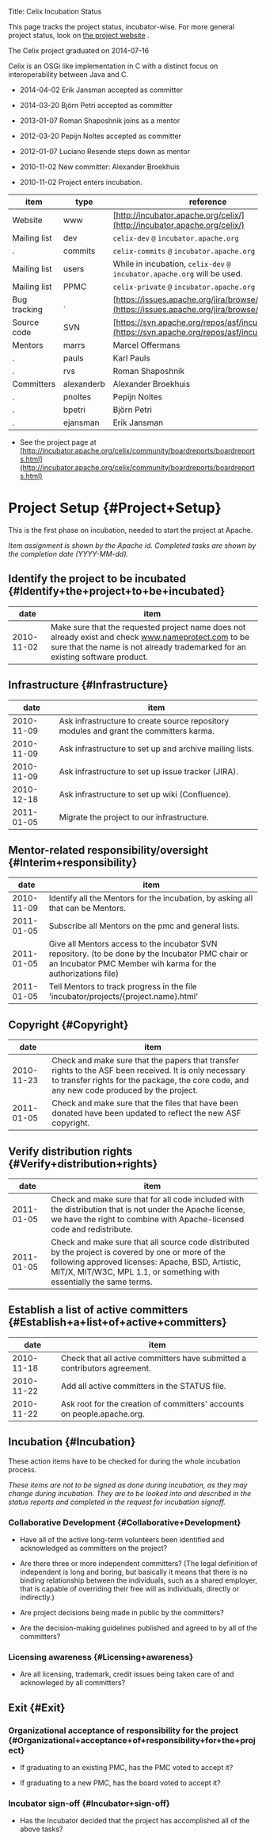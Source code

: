 Title: Celix Incubation Status
<link href="http://purl.org/DC/elements/1.0/" rel="schema.DC"></link>

This page tracks the project status, incubator-wise. For more general project status, look on [the project website](http://incubator.apache.org/celix/) .


<span class="graduated">The Celix project graduated on 2014-07-16</span>


Celix is an OSGi like implementation in C with a distinct focus on interoperability between Java and C.



- 2014-04-02 Erik Jansman accepted as committer

- 2014-03-20 Björn Petri accepted as committer

- 2013-01-07 Roman Shaposhnik joins as a mentor

- 2012-03-20 Pepijn Noltes accepted as committer

- 2012-01-07 Luciano Resende steps down as mentor

- 2010-11-02 New committer: Alexander Broekhuis

- 2010-11-02 Project enters incubation.

| item | type | reference |
|------|------|-----------|
| Website | www |  [http://incubator.apache.org/celix/](http://incubator.apache.org/celix/)  |
| Mailing list | dev |  `celix-dev`  `@`  `incubator.apache.org`  |
| . | commits |  `celix-commits`  `@`  `incubator.apache.org`  |
| Mailing list | users | While in incubation, `celix-dev`  `@`  `incubator.apache.org` will be used. |
| Mailing list | PPMC |  `celix-private`  `@`  `incubator.apache.org`  |
| Bug tracking | . |  [https://issues.apache.org/jira/browse/celix](https://issues.apache.org/jira/browse/celix)  |
| Source code | SVN |  [https://svn.apache.org/repos/asf/incubator/celix/](https://svn.apache.org/repos/asf/incubator/celix/)  |
| Mentors | marrs | Marcel Offermans |
| . | pauls | Karl Pauls |
| . | rvs | Roman Shaposhnik |
| Committers | alexanderb | Alexander Broekhuis |
| . | pnoltes | Pepijn Noltes |
| . | bpetri | Björn Petri |
| . | ejansman | Erik Jansman |


- See the project page at [http://incubator.apache.org/celix/community/boardreports/boardreports.html](http://incubator.apache.org/celix/community/boardreports/boardreports.html) 

# Project Setup {#Project+Setup}

This is the first phase on incubation, needed to start the project at Apache.


 _Item assignment is shown by the Apache id._  _Completed tasks are shown by the completion date (YYYY-MM-dd)._ 


## Identify the project to be incubated {#Identify+the+project+to+be+incubated}

| date | item |
|------|------|
| 2010-11-02 | Make sure that the requested project name does not already exist and check www.nameprotect.com to be sure that the name is not already trademarked for an existing software product. |

## Infrastructure {#Infrastructure}

| date | item |
|------|------|
| 2010-11-09 | Ask infrastructure to create source repository modules and grant the committers karma. |
| 2010-11-09 | Ask infrastructure to set up and archive mailing lists. |
| 2010-11-09 | Ask infrastructure to set up issue tracker (JIRA). |
| 2010-12-18 | Ask infrastructure to set up wiki (Confluence). |
| 2011-01-05 | Migrate the project to our infrastructure. |

## Mentor-related responsibility/oversight {#Interim+responsibility}

| date | item |
|------|------|
| 2010-11-09 | Identify all the Mentors for the incubation, by asking all that can be Mentors. |
| 2011-01-05 | Subscribe all Mentors on the pmc and general lists. |
| 2011-01-05 | Give all Mentors access to the incubator SVN repository. (to be done by the Incubator PMC chair or an Incubator PMC Member wih karma for the authorizations file) |
| 2011-01-05 | Tell Mentors to track progress in the file 'incubator/projects/{project.name}.html' |

## Copyright {#Copyright}

| date | item |
|------|------|
| 2010-11-23 | Check and make sure that the papers that transfer rights to the ASF been received. It is only necessary to transfer rights for the package, the core code, and any new code produced by the project. |
| 2011-01-05 | Check and make sure that the files that have been donated have been updated to reflect the new ASF copyright. |

## Verify distribution rights {#Verify+distribution+rights}

| date | item |
|------|------|
| 2011-01-05 | Check and make sure that for all code included with the distribution that is not under the Apache license, we have the right to combine with Apache-licensed code and redistribute. |
| 2011-01-05 | Check and make sure that all source code distributed by the project is covered by one or more of the following approved licenses: Apache, BSD, Artistic, MIT/X, MIT/W3C, MPL 1.1, or something with essentially the same terms. |

## Establish a list of active committers {#Establish+a+list+of+active+committers}

| date | item |
|------|------|
| 2010-11-18 | Check that all active committers have submitted a contributors agreement. |
| 2010-11-22 | Add all active committers in the STATUS file. |
| 2010-11-22 | Ask root for the creation of committers' accounts on people.apache.org. |

## Incubation {#Incubation}

These action items have to be checked for during the whole incubation process.


 _These items are not to be signed as done during incubation, as they may change during incubation._  _They are to be looked into and described in the status reports and completed in the request for incubation signoff._ 


### Collaborative Development {#Collaborative+Development}


- Have all of the active long-term volunteers been identified and acknowledged as committers on the project?

- Are there three or more independent committers? (The legal definition of independent is long and boring, but basically it means that there is no binding relationship between the individuals, such as a shared employer, that is capable of overriding their free will as individuals, directly or indirectly.)

- Are project decisions being made in public by the committers?

- Are the decision-making guidelines published and agreed to by all of the committers?

### Licensing awareness {#Licensing+awareness}


- Are all licensing, trademark, credit issues being taken care of and acknowleged by all committers?

## Exit {#Exit}

### Organizational acceptance of responsibility for the project {#Organizational+acceptance+of+responsibility+for+the+project}


- If graduating to an existing PMC, has the PMC voted to accept it?

- If graduating to a new PMC, has the board voted to accept it?

### Incubator sign-off {#Incubator+sign-off}


- Has the Incubator decided that the project has accomplished all of the above tasks?
